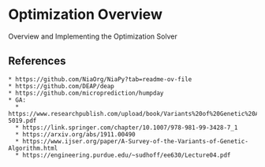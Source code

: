 # Optimization Overview
Overview and Implementing the Optimization Solver


## References

    * https://github.com/NiaOrg/NiaPy?tab=readme-ov-file
    * https://github.com/DEAP/deap
    * https://github.com/microprediction/humpday
    * GA:
      * https://www.researchpublish.com/upload/book/Variants%20of%20Genetic%20Algorithm-5019.pdf
      * https://link.springer.com/chapter/10.1007/978-981-99-3428-7_1
      * https://arxiv.org/abs/1911.00490
      * https://www.ijser.org/paper/A-Survey-of-the-Variants-of-Genetic-Algorithm.html
      * https://engineering.purdue.edu/~sudhoff/ee630/Lecture04.pdf